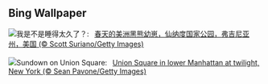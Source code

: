 ## Bing Wallpaper
![](https://www.bing.com/th?id=OHR.SpringCub_ZH-CN1643833378_UHD.jpg&w=1000)我是不是睡得太久了？:&nbsp;&ensp;[春天的美洲黑熊幼崽，仙纳度国家公园，弗吉尼亚州，美国 (© Scott Suriano/Getty Images)](https://www.bing.com/th?id=OHR.SpringCub_ZH-CN1643833378_UHD.jpg)
<br><br/>
![](https://www.bing.com/th?id=OHR.UnionSquareNYC_EN-US3633149979_UHD.jpg&w=1000)Sundown on Union Square:&nbsp;&ensp;[Union Square in lower Manhattan at twilight, New York (© Sean Pavone/Getty Images)](https://www.bing.com/th?id=OHR.UnionSquareNYC_EN-US3633149979_UHD.jpg)
<br><br/>
